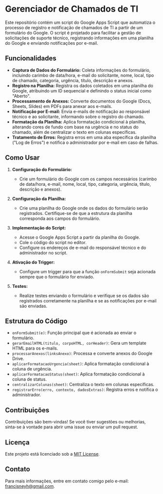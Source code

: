 # Gerenciador de Chamados de TI

Este repositório contém um script do Google Apps Script que automatiza o processo de registro e notificação de chamados de TI a partir de um formulário do Google. O script é projetado para facilitar a gestão de solicitações de suporte técnico, registrando informações em uma planilha do Google e enviando notificações por e-mail.

## Funcionalidades

- **Captura de Dados do Formulário:** Coleta informações do formulário, incluindo carimbo de data/hora, e-mail do solicitante, nome, local, tipo de chamado, categoria, urgência, título, descrição e anexos.
- **Registro na Planilha:** Registra os dados coletados em uma planilha do Google, atribuindo um ID sequencial e definindo o status inicial como "Aberto".
- **Processamento de Anexos:** Converte documentos do Google (Docs, Sheets, Slides) em PDFs para anexar aos e-mails.
- **Notificação por E-mail:** Envia e-mails de notificação ao responsável técnico e ao solicitante, informando sobre o registro do chamado.
- **Formatação da Planilha:** Aplica formatação condicional à planilha, alterando cores de fundo com base na urgência e no status do chamado, além de centralizar o texto em colunas específicas.
- **Tratamento de Erros:** Registra erros em uma aba específica da planilha ("Log de Erros") e notifica o administrador por e-mail em caso de falhas.

## Como Usar

1. **Configuração do Formulário:**
   - Crie um formulário do Google com os campos necessários (carimbo de data/hora, e-mail, nome, local, tipo, categoria, urgência, título, descrição e anexos).

2. **Configuração da Planilha:**
   - Crie uma planilha do Google onde os dados do formulário serão registrados. Certifique-se de que a estrutura da planilha corresponda aos campos do formulário.

3. **Implementação do Script:**
   - Acesse o Google Apps Script a partir da planilha do Google.
   - Cole o código do script no editor.
   - Configure os endereços de e-mail do responsável técnico e do administrador no script.

4. **Ativação do Trigger:**
   - Configure um trigger para que a função `onFormSubmit` seja acionada sempre que o formulário for enviado.

5. **Testes:**
   - Realize testes enviando o formulário e verifique se os dados são registrados corretamente na planilha e se as notificações por e-mail são enviadas.

## Estrutura do Código

- `onFormSubmit(e)`: Função principal que é acionada ao enviar o formulário.
- `gerarEmailHTML(titulo, corpoHTML, corHeader)`: Gera um template HTML para os e-mails.
- `processarAnexos(linksAnexo)`: Processa e converte anexos do Google Drive.
- `aplicarFormatacaoUrgencia(sheet)`: Aplica formatação condicional à coluna de urgência.
- `aplicarFormatacaoStatus(sheet)`: Aplica formatação condicional à coluna de status.
- `centralizarColunas(sheet)`: Centraliza o texto em colunas específicas.
- `registrarErro(erro, contexto, dadosExtras)`: Registra erros e notifica o administrador.

## Contribuições

Contribuições são bem-vindas! Se você tiver sugestões ou melhorias, sinta-se à vontade para abrir uma issue ou enviar um pull request.

## Licença

Este projeto está licenciado sob a [MIT License](LICENSE).

## Contato

Para mais informações, entre em contato comigo pelo e-mail: francisneyh@gmail.com.
